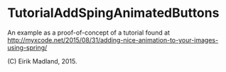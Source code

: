 # TutorialAddSpingAnimatedButtons

An example as a proof-of-concept of a tutorial found at http://myxcode.net/2015/08/31/adding-nice-animation-to-your-images-using-spring/

(C) Eirik Madland, 2015.
